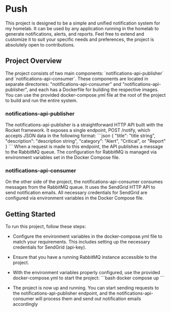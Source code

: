 # Push
This project is designed to be a simple and unified notification system for my homelab. It can be used by any application 
running in the homelab to generate notifications, alerts, and reports. Feel free to extend and 
customize it to suit your specific needs and preferences, the project is absolutely open to contributions.

## Project Overview
The project consists of two main components: ´notifications-api-publisher´ and ´notifications-api-consumer´. 
These components are located in separate directories: "notifications-api-consumer" and "notifications-api-publisher", 
and each has a Dockerfile for building the respective images. You can use the provided docker-compose.yml 
file at the root of the project to build and run the entire system.

### notifications-api-publisher
The notifications-api-publisher is a straightforward HTTP API built with the Rocket framework. 
It exposes a single endpoint, POST /notify, which accepts JSON data in the following format:
´´´json
{
  "title": "title string",
  "description": "description string",
  "category": "Alert", "Critical", or "Report"
}
´´´
When a request is made to this endpoint, the API publishes a message to the RabbitMQ queue. 
The configuration for RabbitMQ is managed via environment variables set in the Docker Compose file.

### notifications-api-consumer
On the other side of the project, the notifications-api-consumer consumes messages from the RabbitMQ queue. 
It uses the SendGrid HTTP API to send notification emails. All necessary credentials for SendGrid are configured via 
environment variables in the Docker Compose file.

## Getting Started
To run this project, follow these steps:

- Configure the environment variables in the docker-compose.yml file to match your requirements. 
This includes setting up the necessary credentials for SendGrid (api-key).

- Ensure that you have a running RabbitMQ instance accessible to the project. 

- With the environment variables properly configured, use the provided docker-compose.yml to start the project:
´´´bash
docker compose up
´´´

- The project is now up and running. You can start sending requests to the notifications-api-publisher endpoint, 
and the notifications-api-consumer will process them and send out notification emails accordingly
